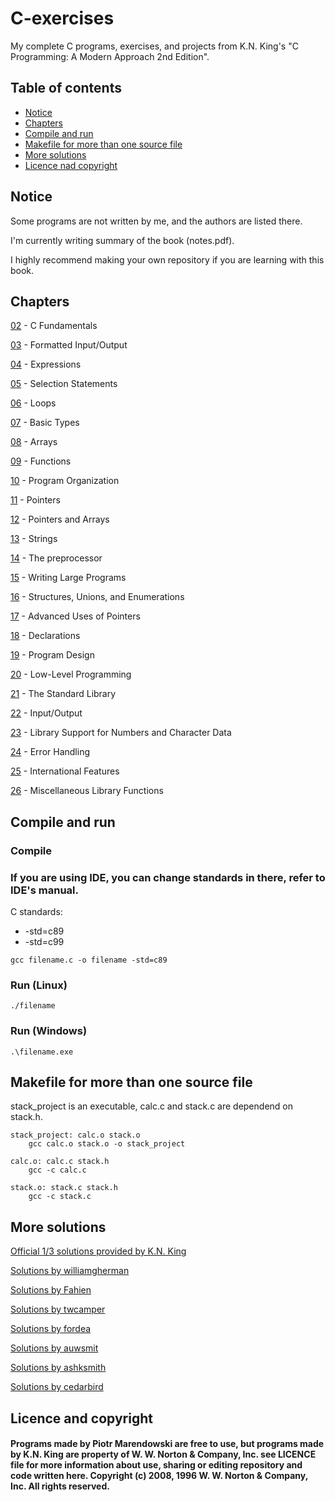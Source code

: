 # C-exercises
My complete C programs, exercises, and projects from K.N. King's "C Programming: A Modern Approach 2nd Edition".

## Table of contents
* [Notice](#notice)
* [Chapters](#chapters)
* [Compile and run](#compile-and-run)
* [Makefile for more than one source file](#Makefile-for-more-than-one-source-file)
* [More solutions](#more-solutions)
* [Licence nad copyright](#licence-nad-copyright)

## Notice
Some programs are not written by me, and the authors are listed there.

I'm currently writing summary of the book (notes.pdf).

I highly recommend making your own repository if you are learning with this book. 

## Chapters
[02](/02) - C Fundamentals

[03](/03) - Formatted Input/Output

[04](/04) - Expressions

[05](/05) - Selection Statements

[06](/06) - Loops

[07](/07) - Basic Types

[08](/08) - Arrays

[09](/09) - Functions

[10](/10) - Program Organization

[11](/11) - Pointers

[12](/12) - Pointers and Arrays

[13](/13) - Strings

[14](/14) - The preprocessor

[15](/15) - Writing Large Programs

[16](/16) - Structures, Unions, and Enumerations

[17](/17) - Advanced Uses of Pointers

[18](/18) - Declarations

[19](/19) - Program Design

[20](/20) - Low-Level Programming

[21](/21) - The Standard Library

[22](/22) - Input/Output

[23](/23) - Library Support for Numbers and Character Data 

[24](/24) - Error Handling

[25](/25) - International Features

[26](/26) - Miscellaneous Library Functions

## Compile and run

### Compile

### If you are using IDE, you can change standards in there, refer to IDE's manual.

C standards:
* -std=c89
* -std=c99

```
gcc filename.c -o filename -std=c89
```
### Run (Linux)
```
./filename
```
### Run (Windows)
```
.\filename.exe
```

## Makefile for more than one source file

stack_project is an executable, calc.c and stack.c are dependend on stack.h.

```
stack_project: calc.o stack.o
    gcc calc.o stack.o -o stack_project

calc.o: calc.c stack.h
    gcc -c calc.c

stack.o: stack.c stack.h
    gcc -c stack.c
```

## More solutions

[Official 1/3 solutions provided by K.N. King](http://knking.com/books/c2/answers/index.html)

[Solutions by williamgherman](https://github.com/williamgherman/c-solutions)

[Solutions by Fahien](https://github.com/Fahien/exc)

[Solutions by twcamper](https://github.com/twcamper/c-programming)

[Solutions by fordea](https://github.com/fordea/c-programming-a-modern-approach)

[Solutions by auwsmit](https://github.com/auwsmit/cpama2)

[Solutions by ashksmith](https://github.com/ashksmith/c-programming-a-modern-approach-solutions)

[Solutions by cedarbird](https://github.com/cedarbird/C_Programming_A_Modern_Approach_Second_Edition)

## Licence and copyright
#### Programs made by Piotr Marendowski are free to use, but programs made by K.N. King are property of W. W. Norton & Company, Inc. see LICENCE file for more information about use, sharing or editing repository and code written here. Copyright (c) 2008, 1996 W. W. Norton & Company, Inc. All rights reserved.

